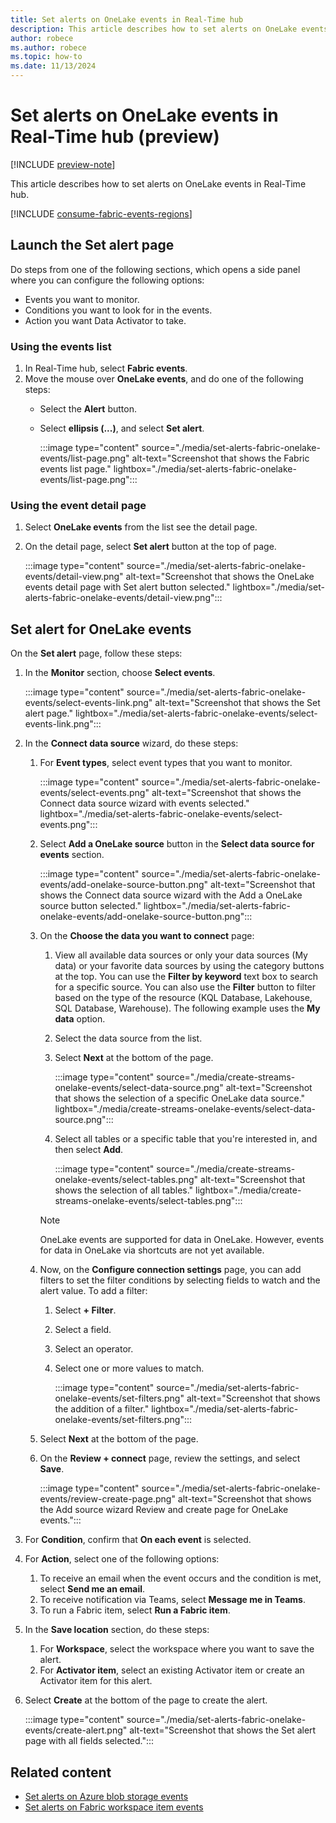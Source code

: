 ```yaml
---
title: Set alerts on OneLake events in Real-Time hub
description: This article describes how to set alerts on OneLake events in Real-Time hub.
author: robece
ms.author: robece
ms.topic: how-to
ms.date: 11/13/2024
---
```


# Set alerts on OneLake events in Real-Time hub (preview)

[!INCLUDE [preview-note](./includes/preview-note.md)]

This article describes how to set alerts on OneLake events in Real-Time hub.

[!INCLUDE [consume-fabric-events-regions](./includes/consume-fabric-events-regions.md)]

## Launch the Set alert page

Do steps from one of the following sections, which opens a side panel where you can configure the following options:

- Events you want to monitor.
- Conditions you want to look for in the events.
- Action you want Data Activator to take.

### Using the events list

1. In Real-Time hub, select **Fabric events**.
1. Move the mouse over **OneLake events**, and do one of the following steps:
    - Select the **Alert** button.
    - Select **ellipsis (...)**, and select **Set alert**.

        :::image type="content" source="./media/set-alerts-fabric-onelake-events/list-page.png" alt-text="Screenshot that shows the Fabric events list page." lightbox="./media/set-alerts-fabric-onelake-events/list-page.png":::
    

### Using the event detail page

1. Select **OneLake events** from the list see the detail page.
1. On the detail page, select **Set alert** button at the top of page.

    :::image type="content" source="./media/set-alerts-fabric-onelake-events/detail-view.png" alt-text="Screenshot that shows the OneLake events detail page with Set alert button selected." lightbox="./media/set-alerts-fabric-onelake-events/detail-view.png":::

## Set alert for OneLake events

On the **Set alert** page, follow these steps:

1. In the **Monitor** section, choose **Select events**.

    :::image type="content" source="./media/set-alerts-fabric-onelake-events/select-events-link.png" alt-text="Screenshot that shows the Set alert page." lightbox="./media/set-alerts-fabric-onelake-events/select-events-link.png":::    
1. In the **Connect data source** wizard, do these steps:
    1. For **Event types**, select event types that you want to monitor.
    
        :::image type="content" source="./media/set-alerts-fabric-onelake-events/select-events.png" alt-text="Screenshot that shows the Connect data source wizard with events selected." lightbox="./media/set-alerts-fabric-onelake-events/select-events.png":::    
    1. Select **Add a OneLake source** button in the **Select data source for events** section. 
    
        :::image type="content" source="./media/set-alerts-fabric-onelake-events/add-onelake-source-button.png" alt-text="Screenshot that shows the Connect data source wizard with the Add a OneLake source button selected." lightbox="./media/set-alerts-fabric-onelake-events/add-onelake-source-button.png":::      
    1. On the **Choose the data you want to connect** page:
        1. View all available data sources or only your data sources (My data) or your favorite data sources by using the category buttons at the top. You can use the **Filter by keyword** text box to search for a specific source. You can also use the **Filter** button to filter based on the type of the resource (KQL Database, Lakehouse, SQL Database, Warehouse). The following example uses the **My data** option.  
        1. Select the data source from the list. 
        1. Select **Next** at the bottom of the page. 
    
            :::image type="content" source="./media/create-streams-onelake-events/select-data-source.png" alt-text="Screenshot that shows the selection of a specific OneLake data source." lightbox="./media/create-streams-onelake-events/select-data-source.png":::       
        1. Select all tables or a specific table that you're interested in, and then select **Add**. 

            :::image type="content" source="./media/create-streams-onelake-events/select-tables.png" alt-text="Screenshot that shows the selection of all tables." lightbox="./media/create-streams-onelake-events/select-tables.png":::       

        > [!NOTE]
        > OneLake events are supported for data in OneLake. However, events for data in OneLake via shortcuts are not yet available.
    
    1. Now, on the **Configure connection settings** page, you can add filters to set the filter conditions by selecting fields to watch and the alert value. To add a filter:
        1. Select **+ Filter**. 
        1. Select a field.
        1. Select an operator.
        1. Select one or more values to match. 
 
            :::image type="content" source="./media/set-alerts-fabric-onelake-events/set-filters.png" alt-text="Screenshot that shows the addition of a filter." lightbox="./media/set-alerts-fabric-onelake-events/set-filters.png":::                 
    1. Select **Next** at the bottom of the page. 
    1. On the **Review + connect** page, review the settings, and select **Save**.
    
        :::image type="content" source="./media/set-alerts-fabric-onelake-events/review-create-page.png" alt-text="Screenshot that shows the Add source wizard Review and create page for OneLake events.":::        
1. For **Condition**, confirm that **On each event** is selected.
1. For **Action**, select one of the following options:
    1. To receive an email when the event occurs and the condition is met, select **Send me an email**.
    1. To receive notification via Teams, select **Message me in Teams**.
    1. To run a Fabric item, select **Run a Fabric item**.
1. In the **Save location** section, do these steps:
    1. For **Workspace**, select the workspace where you want to save the alert.
    1. For **Activator item**, select an existing Activator item or create an Activator item for this alert.
1. Select **Create** at the bottom of the page to create the alert.

    :::image type="content" source="./media/set-alerts-fabric-onelake-events/create-alert.png" alt-text="Screenshot that shows the Set alert page with all fields selected.":::        

## Related content

- [Set alerts on Azure blob storage events](set-alerts-azure-blob-storage-events.md)
- [Set alerts on Fabric workspace item events](set-alerts-fabric-workspace-item-events.md)
